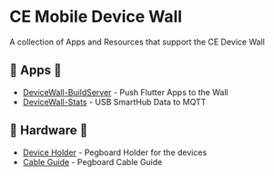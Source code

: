 # CE Mobile Device Wall

A collection of Apps and Resources that support the CE Device Wall

## 📱 Apps 📱

  - [DeviceWall-BuildServer](./devicewall-buildServer) - Push Flutter Apps to the Wall
  - [DeviceWall-Stats](./devicewall-stats) - USB SmartHub Data to MQTT

## 🔩 Hardware 🔩
  
  - [Device Holder](./hardware/holder) - Pegboard Holder for the devices
  - [Cable Guide](./hardware/cable-organiser) - Pegboard Cable Guide
  
